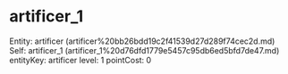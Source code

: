 # artificer_1

Entity: artificer (artificer%20bb26bdd19c2f41539d27d289f74cec2d.md)
Self: artificer_1 (artificer_1%20d76dfd1779e5457c95db6ed5bfd7de47.md)
entityKey: artificer
level: 1
pointCost: 0